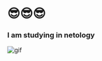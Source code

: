#                                   😎😎😎
###                         I am studying in netology
![gif](./images/giphy-ezgif.com-webp-to-gif-converter.gif)